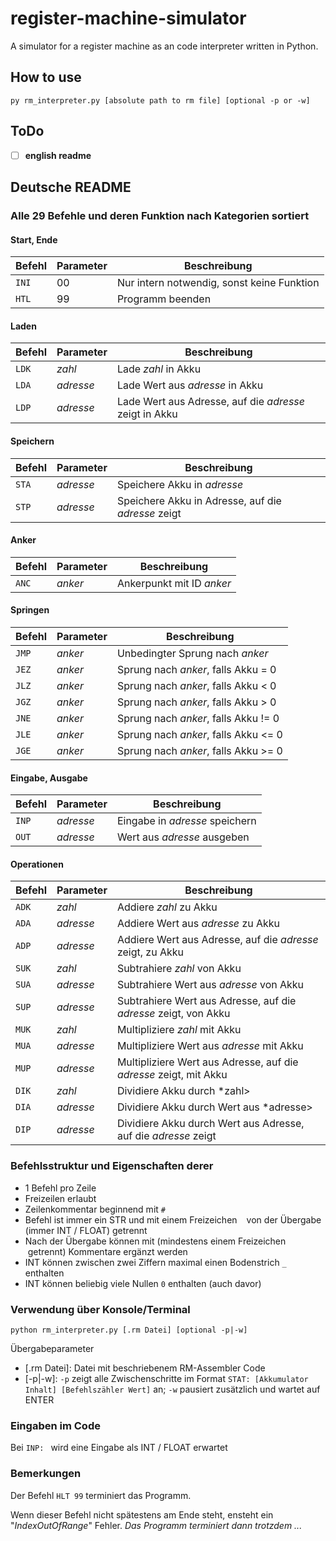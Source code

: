 # register-machine-simulator
A simulator for a register machine as an code interpreter written in Python.

## How to use
```
py rm_interpreter.py [absolute path to rm file] [optional -p or -w]
```

## ToDo

* [ ] __**english readme**__

## Deutsche README

### Alle 29 Befehle und deren Funktion nach Kategorien sortiert

#### Start, Ende

Befehl | Parameter | Beschreibung
------ | --------- | ------------
`INI` | 00 | Nur intern notwendig, sonst keine Funktion
`HTL` | 99 | Programm beenden

#### Laden

Befehl | Parameter | Beschreibung
------ | --------- | ------------
`LDK` | *zahl* | Lade *zahl* in Akku
`LDA` | *adresse* | Lade Wert aus *adresse* in Akku
`LDP` | *adresse* | Lade Wert aus Adresse, auf die *adresse* zeigt in Akku

#### Speichern

Befehl | Parameter | Beschreibung
------ | --------- | ------------
`STA` | *adresse* | Speichere Akku in *adresse*
`STP` | *adresse* | Speichere Akku in Adresse, auf die *adresse* zeigt

#### Anker

Befehl | Parameter | Beschreibung
------ | --------- | ------------
`ANC` | *anker* | Ankerpunkt mit ID *anker*

#### Springen

Befehl | Parameter | Beschreibung
------ | --------- | ------------
`JMP` | *anker* | Unbedingter Sprung nach *anker*
`JEZ` | *anker* | Sprung nach *anker*, falls Akku = 0
`JLZ` | *anker* | Sprung nach *anker*, falls Akku < 0
`JGZ` | *anker* | Sprung nach *anker*, falls Akku > 0
`JNE` | *anker* | Sprung nach *anker*, falls Akku != 0
`JLE` | *anker* | Sprung nach *anker*, falls Akku <= 0
`JGE` | *anker* | Sprung nach *anker*, falls Akku >= 0

#### Eingabe, Ausgabe

Befehl | Parameter | Beschreibung
------ | --------- | ------------
`INP` | *adresse* | Eingabe in *adresse* speichern
`OUT` | *adresse* | Wert aus *adresse* ausgeben

#### Operationen

Befehl | Parameter | Beschreibung
------ | --------- | ------------
`ADK` | *zahl* | Addiere *zahl* zu Akku
`ADA` | *adresse* | Addiere Wert aus *adresse* zu Akku
`ADP` | *adresse* | Addiere Wert aus Adresse, auf die *adresse* zeigt, zu Akku
`SUK` | *zahl* | Subtrahiere *zahl* von Akku
`SUA` | *adresse* | Subtrahiere Wert aus *adresse* von Akku
`SUP` | *adresse* | Subtrahiere Wert aus Adresse, auf die *adresse* zeigt, von Akku
`MUK` | *zahl* | Multipliziere *zahl* mit Akku
`MUA` | *adresse* | Multipliziere Wert aus *adresse* mit Akku
`MUP` | *adresse* | Multipliziere Wert aus Adresse, auf die *adresse* zeigt, mit Akku
`DIK` | *zahl* | Dividiere Akku durch *zahl>
`DIA` | *adresse* | Dividiere Akku durch Wert aus *adresse>
`DIP` | *adresse* | Dividiere Akku durch Wert aus Adresse, auf die *adresse* zeigt

### Befehlsstruktur und Eigenschaften derer

* 1 Befehl pro Zeile
* Freizeilen erlaubt
* Zeilenkommentar beginnend mit `#`
* Befehl ist immer ein STR und mit einem Freizeichen ` `&nbsp;von der Übergabe (immer INT / FLOAT) getrennt
* Nach der Übergabe können mit (mindestens einem Freizeichen ` `&nbsp;getrennt) Kommentare ergänzt werden
* INT können zwischen zwei Ziffern maximal einen Bodenstrich `_` enthalten
* INT können beliebig viele Nullen `0` enthalten (auch davor)

### Verwendung über Konsole/Terminal

```
python rm_interpreter.py [.rm Datei] [optional -p|-w]
```

Übergabeparameter

* [.rm Datei]: Datei mit beschriebenem RM-Assembler Code
* [-p|-w]: `-p` zeigt alle Zwischenschritte im Format `STAT: [Akkumulator Inhalt] [Befehlszähler Wert]` an; `-w` pausiert zusätzlich und wartet auf ENTER

### Eingaben im Code

Bei `INP: ` wird eine Eingabe als INT / FLOAT erwartet

### Bemerkungen

Der Befehl `HLT 99` terminiert das Programm.

Wenn dieser Befehl nicht spätestens am Ende steht, ensteht ein "*IndexOutOfRange*" Fehler. *Das Programm terminiert dann trotzdem ...*


